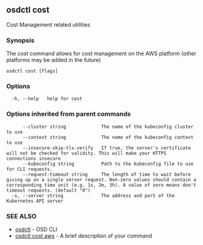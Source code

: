 ## osdctl cost

Cost Management related utilities

### Synopsis

The cost command allows for cost management on the AWS platform (other 
platforms may be added in the future)

```
osdctl cost [flags]
```

### Options

```
  -h, --help   help for cost
```

### Options inherited from parent commands

```
      --cluster string             The name of the kubeconfig cluster to use
      --context string             The name of the kubeconfig context to use
      --insecure-skip-tls-verify   If true, the server's certificate will not be checked for validity. This will make your HTTPS connections insecure
      --kubeconfig string          Path to the kubeconfig file to use for CLI requests.
      --request-timeout string     The length of time to wait before giving up on a single server request. Non-zero values should contain a corresponding time unit (e.g. 1s, 2m, 3h). A value of zero means don't timeout requests. (default "0")
  -s, --server string              The address and port of the Kubernetes API server
```

### SEE ALSO

* [osdctl](osdctl.md)	 - OSD CLI
* [osdctl cost aws](osdctl_cost_aws.md)	 - A brief description of your command

